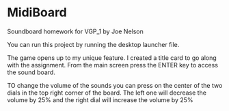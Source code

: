 # MidiBoard
Soundboard homework for VGP_1 by Joe Nelson

You can run this project by running the desktop launcher file. 

The game opens up to my unique feature. I created a title card to go along with the assignment. 
From the main screen press the ENTER key to access the sound board. 

TO change the volume of the sounds you can press on the center of the two dials in the top right corner of the board. The left one will decrease the volume by 25% and the right 
dial will increase the volume by 25%

